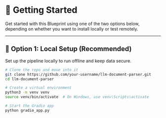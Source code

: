 # 🚀 Getting Started

Get started with this Blueprint using one of the two options below, depending on whether you want to install locally or test remotely.

---

## 🔧 Option 1: Local Setup (Recommended)

Set up the pipeline locally to run offline and keep data secure.

```bash
# Clone the repo and move into it
git clone https://github.com/your-username/llm-document-parser.git
cd llm-document-parser

# Create a virtual environment
python3 -m venv venv
source venv/bin/activate  # On Windows, use venv\Scripts\activate

# Start the Gradio app
python gradio_app.py
